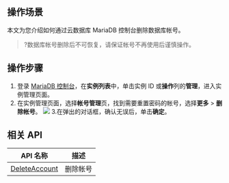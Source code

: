 ## 操作场景
本文为您介绍如何通过云数据库 MariaDB 控制台删除数据库帐号。

>?数据库帐号删除后不可恢复，请保证帐号不再使用后谨慎操作。

## 操作步骤
1. 登录 [MariaDB 控制台](https://console.cloud.tencent.com/mariadb)，在**实例列表**中，单击实例 ID 或**操作**列的**管理**，进入实例管理页面。
2. 在实例管理页面，选择**帐号管理**页，找到需要重置密码的帐号，选择**更多** > **删除帐号**。
![](https://qcloudimg.tencent-cloud.cn/raw/ce8200ddd74e331a8587be1d9326c817.png)
3.在弹出的对话框，确认无误后，单击**确定**。

## 相关 API

| API 名称                                                     | 描述     |
| ------------------------------------------------------------ | -------- |
| [DeleteAccount](https://cloud.tencent.com/document/product/237/16171) | 删除帐号 |


